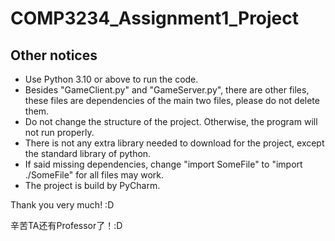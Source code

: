 # COMP3234_Assignment1_Project


## Other notices
- Use Python 3.10 or above to run the code.
- Besides "GameClient.py" and "GameServer.py", there
are other files, these files are dependencies of the
main two files, please do not delete them.
- Do not change the structure of the project. Otherwise, the
program will not run properly.
- There is not any extra library needed to download for
the project, except the standard library of python.
- If said missing dependencies, change "import SomeFile" to
"import ./SomeFile" for all files may work.
- The project is build by PyCharm.

Thank you very much! :D

辛苦TA还有Professor了！:D